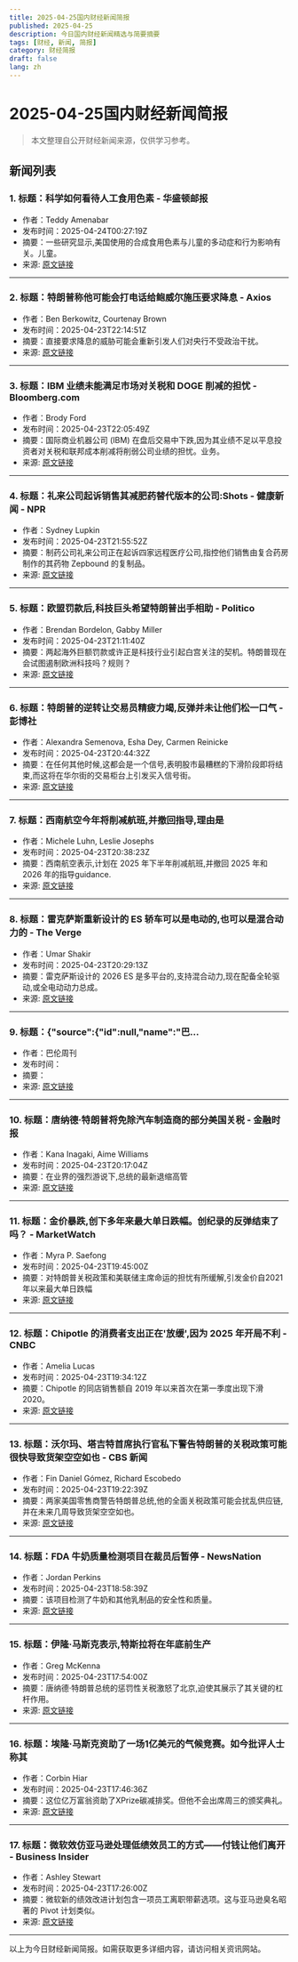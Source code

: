 ```yaml
---
title: 2025-04-25国内财经新闻简报
published: 2025-04-25
description: 今日国内财经新闻精选与简要摘要
tags: [财经, 新闻, 简报]
category: 财经简报
draft: false
lang: zh
---
```


# 2025-04-25国内财经新闻简报

> 本文整理自公开财经新闻来源，仅供学习参考。

## 新闻列表

### 1. 标题：科学如何看待人工食用色素 - 华盛顿邮报
- 作者：Teddy Amenabar
- 发布时间：2025-04-24T00:27:19Z
- 摘要：一些研究显示,美国使用的合成食用色素与儿童的多动症和行为影响有关。儿童。
- 来源: [原文链接](https://www.washingtonpost.com/wellness/2025/04/23/artificial-synthetic-petroleum-dye-food-coloring/)

---

### 2. 标题：特朗普称他可能会打电话给鲍威尔施压要求降息 - Axios
- 作者：Ben Berkowitz, Courtenay Brown
- 发布时间：2025-04-23T22:14:51Z
- 摘要：直接要求降息的威胁可能会重新引发人们对央行不受政治干扰。
- 来源: [原文链接](https://www.axios.com/2025/04/23/trump-powell-fed-interest-rates)

---

### 3. 标题：IBM 业绩未能满足市场对关税和 DOGE 削减的担忧 - Bloomberg.com
- 作者：Brody Ford
- 发布时间：2025-04-23T22:05:49Z
- 摘要：国际商业机器公司 (IBM) 在盘后交易中下跌,因为其业绩不足以平息投资者对关税和联邦成本削减将削弱公司业绩的担忧。业务。
- 来源: [原文链接](https://www.bloomberg.com/news/articles/2025-04-23/ibm-posts-sales-topping-estimates-says-doge-hit-15-contracts)

---

### 4. 标题：礼来公司起诉销售其减肥药替代版本的公司:Shots - 健康新闻 - NPR
- 作者：Sydney Lupkin
- 发布时间：2025-04-23T21:55:52Z
- 摘要：制药公司礼来公司正在起诉四家远程医疗公司,指控他们销售由复合药房制作的其药物 Zepbound 的复制品。
- 来源: [原文链接](https://www.npr.org/sections/shots-health-news/2025/04/23/nx-s1-5374063/eli-lilly-sues-companies-selling-alternative-versions-of-its-weight-loss-drug)

---

### 5. 标题：欧盟罚款后,科技巨头希望特朗普出手相助 - Politico
- 作者：Brendan Bordelon, Gabby Miller
- 发布时间：2025-04-23T21:11:40Z
- 摘要：两起海外巨额罚款或许正是科技行业引起白宫关注的契机。特朗普现在会试图遏制欧洲科技吗？规则？
- 来源: [原文链接](https://www.politico.com/news/2025/04/23/european-fines-big-tech-trump-00306670)

---

### 6. 标题：特朗普的逆转让交易员精疲力竭,反弹并未让他们松一口气 - 彭博社
- 作者：Alexandra Semenova, Esha Dey, Carmen Reinicke
- 发布时间：2025-04-23T20:44:32Z
- 摘要：在任何其他时候,这都会是一个信号,表明股市最糟糕的下滑阶段即将结束,而这将在华尔街的交易柜台上引发买入信号街。
- 来源: [原文链接](https://www.bloomberg.com/news/articles/2025-04-23/exhausted-by-trump-u-turns-investors-get-no-relief-from-rebound)

---

### 7. 标题：西南航空今年将削减航班,并撤回指导,理由是
- 作者：Michele Luhn, Leslie Josephs
- 发布时间：2025-04-23T20:38:23Z
- 摘要：西南航空表示,计划在 2025 年下半年削减航班,并撤回 2025 年和 2026 年的指导guidance.
- 来源: [原文链接](https://www.cnbc.com/2025/04/23/southwest-airlines-luv-earnings-q1-2025.html)

---

### 8. 标题：雷克萨斯重新设计的 ES 轿车可以是电动的,也可以是混合动力的 - The Verge
- 作者：Umar Shakir
- 发布时间：2025-04-23T20:29:13Z
- 摘要：雷克萨斯设计的 2026 ES 是多平台的,支持混合动力,现在配备全轮驱动,或全电动动力总成。
- 来源: [原文链接](https://www.theverge.com/news/654750/lexus-2026-es-350h-350e-550e-shanghai-ev)

---

### 9. 标题：{"source":{"id":null,"name":"巴...
- 作者：巴伦周刊
- 发布时间：
- 摘要：
- 来源: [原文链接]()

---

### 10. 标题：唐纳德·特朗普将免除汽车制造商的部分美国关税 - 金融时报
- 作者：Kana Inagaki, Aime Williams
- 发布时间：2025-04-23T20:17:04Z
- 摘要：在业界的强烈游说下,总统的最新退缩高管
- 来源: [原文链接](https://www.ft.com/content/fa0f6749-729e-41ca-917b-7b534041f6f8)

---

### 11. 标题：金价暴跌,创下多年来最大单日跌幅。创纪录的反弹结束了吗？ - MarketWatch
- 作者：Myra P. Saefong
- 发布时间：2025-04-23T19:45:00Z
- 摘要：对特朗普关税政策和美联储主席命运的担忧有所缓解,引发金价自2021年以来最大单日跌幅
- 来源: [原文链接](https://www.marketwatch.com/story/gold-prices-plunge-in-biggest-one-day-drop-in-years-is-the-record-rally-over-60a2f3cf)

---

### 12. 标题：Chipotle 的消费者支出正在'放缓',因为 2025 年开局不利 - CNBC
- 作者：Amelia Lucas
- 发布时间：2025-04-23T19:34:12Z
- 摘要：Chipotle 的同店销售额自 2019 年以来首次在第一季度出现下滑2020。
- 来源: [原文链接](https://www.cnbc.com/2025/04/23/chipotle-mexican-grill-cmg-q1-2025-earnings.html)

---

### 13. 标题：沃尔玛、塔吉特首席执行官私下警告特朗普的关税政策可能很快导致货架空空如也 - CBS 新闻
- 作者：Fin Daniel Gómez, Richard Escobedo
- 发布时间：2025-04-23T19:22:39Z
- 摘要：两家美国零售商警告特朗普总统,他的全面关税政策可能会扰乱供应链,并在未来几周导致货架空空如也。
- 来源: [原文链接](https://www.cbsnews.com/news/walmart-target-trump-tariff-supply-chains/)

---

### 14. 标题：FDA 牛奶质量检测项目在裁员后暂停 - NewsNation
- 作者：Jordan Perkins
- 发布时间：2025-04-23T18:58:39Z
- 摘要：该项目检测了牛奶和其他乳制品的安全性和质量。
- 来源: [原文链接](https://www.newsnationnow.com/health/fda-milk-testing-program-suspended-job-cuts/)

---

### 15. 标题：伊隆·马斯克表示,特斯拉将在年底前生产
- 作者：Greg McKenna
- 发布时间：2025-04-23T17:54:00Z
- 摘要：唐纳德·特朗普总统的惩罚性关税激怒了北京,迫使其展示了其关键的杠杆作用。
- 来源: [原文链接](https://fortune.com/article/elon-musk-tesla-optimus-robots-china-rare-earths/)

---

### 16. 标题：埃隆·马斯克资助了一场1亿美元的气候竞赛。如今批评人士称其
- 作者：Corbin Hiar
- 发布时间：2025-04-23T17:46:36Z
- 摘要：这位亿万富翁资助了XPrize碳减排奖。但他不会出席周三的颁奖典礼。
- 来源: [原文链接](https://www.politico.com/news/2025/04/23/musk-bankrolled-100-million-climate-contest-now-its-tainted-00304093)

---

### 17. 标题：微软效仿亚马逊处理低绩效员工的方式——付钱让他们离开 - Business Insider
- 作者：Ashley Stewart
- 发布时间：2025-04-23T17:26:00Z
- 摘要：微软新的绩效改进计划包含一项员工离职带薪选项。这与亚马逊臭名昭著的 Pivot 计划类似。
- 来源: [原文链接](https://www.businessinsider.com/microsoft-pivot-amazon-low-performers-paying-employees-to-leave-2025-4)

---


以上为今日财经新闻简报。如需获取更多详细内容，请访问相关资讯网站。